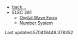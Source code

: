 
- [back...](/)
- ELEC 281
    - [Digital Wave Form](/course/elec281/digital_wave_form.md)
    - [Number System](/course/elec281/number_system.md)

Last updated:570418448.378352